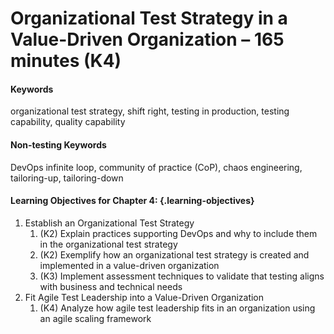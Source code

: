 # Organizational Test Strategy in a Value-Driven Organization – 165 minutes (K4)

#### Keywords

organizational test strategy, shift right, testing in production, testing capability, quality capability

#### Non-testing Keywords

DevOps infinite loop, community of practice (CoP), chaos engineering, tailoring-up, tailoring-down

#### Learning Objectives for Chapter 4: {.learning-objectives}

1. Establish an Organizational Test Strategy
    1. (K2) Explain practices supporting DevOps and why to include them in the organizational test strategy
    2. (K2) Exemplify how an organizational test strategy is created and implemented in a value-driven organization
    3. (K3) Implement assessment techniques to validate that testing aligns with business and technical needs
2. Fit Agile Test Leadership into a Value-Driven Organization
    1. (K4) Analyze how agile test leadership fits in an organization using an agile scaling framework